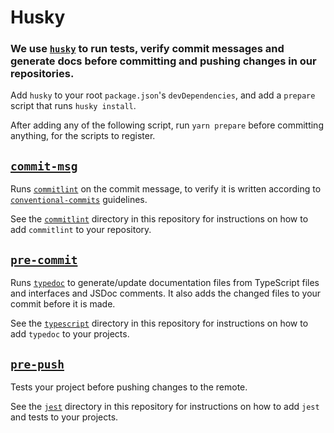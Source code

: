 # Husky

### We use [`husky`](https://github.com/typicode/husky) to run tests, verify commit messages and generate docs before committing and pushing changes in our repositories.

Add `husky` to your root `package.json`'s `devDependencies`,
and add a `prepare` script that runs `husky install`.

After adding any of the following script,
run `yarn prepare` before committing anything,
for the scripts to register.

## [`commit-msg`](https://github.com/altnext/oss-tools/blob/main/packages/.husky/commit-msg)
Runs [`commitlint`](https://github.com/conventional-changelog/commitlint) on the commit message,
to verify it is written according to [`conventional-commits`](https://www.conventionalcommits.org) guidelines.

See the [`commitlint`](https://github.com/altnext/oss-tools/blob/main/packages/commitlint) directory in this repository for instructions on how to add `commitlint` to your repository.

## [`pre-commit`](https://github.com/altnext/oss-tools/blob/main/packages/.husky/pre-commit)
Runs [`typedoc`](https://github.com/TypeStrong/typedoc) to generate/update documentation files from TypeScript files and interfaces and JSDoc comments.
It also adds the changed files to your commit before it is made.

See the [`typescript`](https://github.com/altnext/oss-tools/blob/main/packages/typescript) directory in this repository for instructions on how to add `typedoc` to your projects.

## [`pre-push`](https://github.com/altnext/oss-tools/blob/main/packages/.husky/pre-push)
Tests your project before pushing changes to the remote.

See the [`jest`](https://github.com/altnext/oss-tools/blob/main/packages/jest) directory in this repository for instructions on how to add `jest` and tests to your projects.
